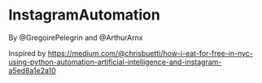 # InstagramAutomation

By @GregoirePelegrin and @ArthurArnx

Inspired by https://medium.com/@chrisbuetti/how-i-eat-for-free-in-nyc-using-python-automation-artificial-intelligence-and-instagram-a5ed8a1e2a10
